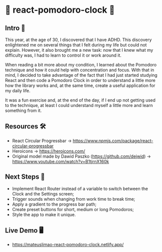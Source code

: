 # :tomato: react-pomodoro-clock :tomato:

## Intro :rocket:
This year, at the age of 30, I discovered that I have ADHD. 
This discovery enlightened me on several things that I felt during my life but could not explain. However, 
it also brought me a new task: now that I knew what my difficulty was, I had to learn to control it or work around it.


When reading a bit more about my condition, I learned about the Pomodoro technique and how it could help with concentration and focus. 
With that in mind, I decided to take advantage of the fact that I had just started studying React and then code a Pomodoro Clock 
in order to understand a little more how the library works and, at the same time, create a useful application for my daily life.

It was a fun exercise and, at the end of the day, if I end up not getting used to the technique, 
at least I could understand myself a little more and learn something from it.

## Resources :hammer_and_wrench:
- React Circular Progressbar -> https://www.npmjs.com/package/react-circular-progressbar
- Heroicons -> https://heroicons.com/
- Original model made by Dawid Paszko (https://github.com/dejwid) -> https://www.youtube.com/watch?v=B1tjrnX160k

## Next Steps :bookmark_tabs:
- Implement React Router instead of a variable to switch between the Clock and the Settings screen;
- Trigger sounds when changing from work time to break time;
- Apply a gradient to the progress bar path;
- Create preset buttons for short, medium or long Pomodoros;
- Style the app to make it unique.

## Live Demo :desktop_computer:
- https://mateuslimao-react-pomodoro-clock.netlify.app/
